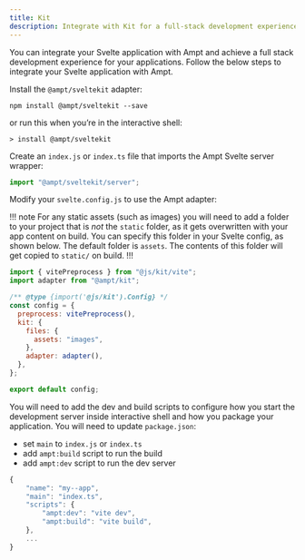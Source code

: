 ```yaml
---
title: Kit
description: Integrate with Kit for a full-stack development experience.
---
```


You can integrate your Svelte application with Ampt and achieve a full stack development experience for your applications. Follow the below steps to integrate your Svelte application with Ampt.

Install the `@ampt/sveltekit` adapter:

```terminal title=Terminal
npm install @ampt/sveltekit --save
```

or run this when you’re in the interactive shell:

```terminal title=Terminal
> install @ampt/sveltekit
```

Create an `index.js` or `index.ts` file that imports the Ampt Svelte server wrapper:

```javascript header=false
import "@ampt/sveltekit/server";
```

Modify your `svelte.config.js` to use the Ampt adapter:

!!! note
For any static assets (such as images) you will need to add a folder to your project that is _not_ the `static` folder, as it gets overwritten with your app content on build. You can specify this folder in your Svelte config, as shown below. The default folder is `assets`. The contents of this folder will get copied to `static/` on build.
!!!

```javascript header=false
import { vitePreprocess } from "@js/kit/vite";
import adapter from "@ampt/kit";

/** @type {import('@js/kit').Config} */
const config = {
  preprocess: vitePreprocess(),
  kit: {
    files: {
      assets: "images",
    },
    adapter: adapter(),
  },
};

export default config;
```

You will need to add the dev and build scripts to configure how you start the development server inside interactive shell and how you package your application. You will need to update `package.json`:

- set `main` to `index.js` or `index.ts`
- add `ampt:build` script to run the build
- add `ampt:dev` script to run the dev server

```javascript title=package.json, copy=false
{
	"name": "my--app",
	"main": "index.ts",
	"scripts": {
		"ampt:dev": "vite dev",
		"ampt:build": "vite build",
    },
    ...
}
```
